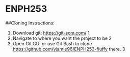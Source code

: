 # ENPH253

##Cloning Instructions:
1. Download git: https://git-scm.com/ 1
2. Navigate to where you want the project to be 2
3. Open Git GUI or use Git Bash to clone https://github.com/yjamie96/ENPH253-fluffy there. 3